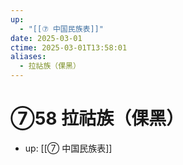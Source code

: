 ```yaml
---
up:
  - "[[⑦ 中国民族表]]"
date: 2025-03-01
ctime: 2025-03-01T13:58:01
aliases:
  - 拉祜族（倮黑）
---
```


# ⑦58 拉祜族（倮黑）

- up: [[⑦ 中国民族表]]
